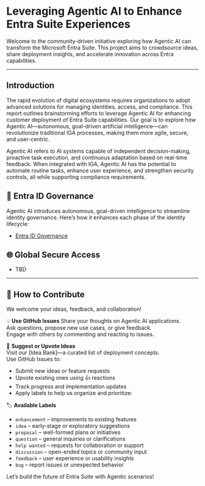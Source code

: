 # Leveraging Agentic AI to Enhance Entra Suite Experiences

Welcome to the community-driven initiative exploring how Agentic AI can transform the Microsoft Entra Suite. This project aims to crowdsource ideas, share deployment insights, and accelerate innovation across Entra capabilities.

---

## Introduction

The rapid evolution of digital ecosystems requires organizations to adopt advanced solutions for managing identities, access, and compliance. This report outlines brainstorming efforts to leverage Agentic AI for enhancing customer deployment of Entra Suite capabilities. Our goal is to explore how Agentic AI—autonomous, goal-driven artificial intelligence—can revolutionize traditional IGA processes, making them more agile, secure, and user-centric.

Agentic AI refers to AI systems capable of independent decision-making, proactive task execution, and continuous adaptation based on real-time feedback. When integrated with IGA, Agentic AI has the potential to automate routine tasks, enhance user experience, and strengthen security controls, all while supporting compliance requirements.

## 🔐 Entra ID Governance

Agentic AI introduces autonomous, goal-driven intelligence to streamline identity governance. Here’s how it enhances each phase of the identity lifecycle:

- [Entra ID Governance](./EntraIDGovernance/AIforIGA.md)

## 🌐 Global Secure Access

- TBD
---

## 🤝 How to Contribute  

We welcome your ideas, feedback, and collaboration!

💡 **Use GitHub Issues**
Share your thoughts on Agentic AI applications.  
Ask questions, propose new use cases, or give feedback.  
Engage with others by commenting and reacting to issues.

🧠 **Suggest or Upvote Ideas**  
Visit our [Idea Bank]—a curated list of deployment concepts.  
Use GitHub Issues to:  

- Submit new ideas or feature requests
- Upvote existing ones using 👍 reactions
- Track progress and implementation updates  
- Apply labels to help us organize and prioritize:

🏷️ **Available Labels**  
  - `enhancement` – improvements to existing features  
  - `idea` – early-stage or exploratory suggestions  
  - `proposal` – well-formed plans or initiatives  
  - `question` – general inquiries or clarifications  
  - `help wanted` – requests for collaboration or support  
  - `discussion` – open-ended topics or community input  
  - `feedback` – user experience or usability insights  
  - `bug` – report issues or unexpected behavior  

Let’s build the future of Entra Suite with Agentic scenarios!
